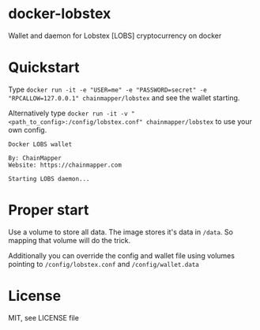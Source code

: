 # docker-lobstex
Wallet and daemon for Lobstex [LOBS] cryptocurrency on docker

# Quickstart
Type `docker run -it -e "USER=me" -e "PASSWORD=secret" -e "RPCALLOW=127.0.0.1" chainmapper/lobstex` and see the wallet starting.

Alternatively type `docker run -it -v "<path_to_config>:/config/lobstex.conf" chainmapper/lobstex` to use your own config.

```
Docker LOBS wallet

By: ChainMapper
Website: https://chainmapper.com

Starting LOBS daemon...
```

# Proper start
Use a volume to store all data. The image stores it's data in `/data`. So mapping that volume will do the trick.

Additionally you can override the config and wallet file using volumes pointing to `/config/lobstex.conf` and `/config/wallet.data`

# License
MIT, see LICENSE file